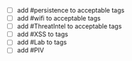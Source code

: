 - [ ] add #persistence to acceptable tags
- [ ] add #wifi to acceptable tags
- [ ] add #ThreatIntel to acceptable tags
- [ ] add #XSS to tags
- [ ] add #Lab to tags
- [ ] add #PIV
